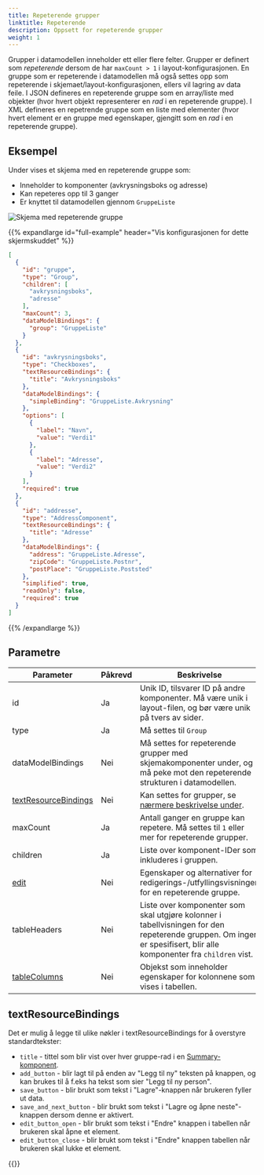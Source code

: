 ```yaml
---
title: Repeterende grupper
linktitle: Repeterende
description: Oppsett for repeterende grupper
weight: 1
---
```


Grupper i datamodellen inneholder ett eller flere felter. Grupper er definert som _repeterende_ dersom de har
`maxCount > 1` i layout-konfigurasjonen. En gruppe som er repeterende i datamodellen må også settes opp som repeterende
i skjemaet/layout-konfigurasjonen, ellers vil lagring av data feile. I JSON defineres en repeterende gruppe som en
array/liste med objekter (hvor hvert objekt representerer en _rad_ i en repeterende gruppe). I XML defineres en
repetrende gruppe som en liste med elementer (hvor hvert element er en gruppe med egenskaper, gjengitt som en _rad_ i
en repeterende gruppe).

## Eksempel

Under vises et skjema med en repeterende gruppe som:

- Inneholder to komponenter (avkrysningsboks og adresse)
- Kan repeteres opp til 3 ganger
- Er knyttet til datamodellen gjennom `GruppeListe`

![Skjema med repeterende gruppe](repeating-groups-demo.gif "Skjema med repeterende gruppe")

{{% expandlarge id="full-example" header="Vis konfigurasjonen for dette skjermskuddet" %}}
```json {linenos=inline}
[
  {
    "id": "gruppe",
    "type": "Group",
    "children": [
      "avkrysningsboks",
      "adresse"
    ],
    "maxCount": 3,
    "dataModelBindings": {
      "group": "GruppeListe"
    }
  },
  {
    "id": "avkrysningsboks",
    "type": "Checkboxes",
    "textResourceBindings": {
      "title": "Avkrysningsboks"
    },
    "dataModelBindings": {
      "simpleBinding": "GruppeListe.Avkrysning"
    },
    "options": [
      {
        "label": "Navn",
        "value": "Verdi1"
      },
      {
        "label": "Adresse",
        "value": "Verdi2"
      }
    ],
    "required": true
  },
  {
    "id": "addresse",
    "type": "AddressComponent",
    "textResourceBindings": {
      "title": "Adresse"
    },
    "dataModelBindings": {
      "address": "GruppeListe.Adresse",
      "zipCode": "GruppeListe.Postnr",
      "postPlace": "GruppeListe.Poststed"
    },
    "simplified": true,
    "readOnly": false,
    "required": true
  }
]

```
{{% /expandlarge %}}

## Parametre

| Parameter                                                                       | Påkrevd | Beskrivelse                                                                                                                                                         |
|---------------------------------------------------------------------------------|---------|---------------------------------------------------------------------------------------------------------------------------------------------------------------------|
| id                                                                              | Ja      | Unik ID, tilsvarer ID på andre komponenter. Må være unik i layout-filen, og bør være unik på tvers av sider.                                                        |
| type                                                                            | Ja      | Må settes til `Group`                                                                                                                                               |
| dataModelBindings                                                               | Nei     | Må settes for repeterende grupper med skjemakomponenter under, og må peke mot den repeterende strukturen i datamodellen.                                            |
| [textResourceBindings](#textresourcebindings)                                   | Nei     | Kan settes for grupper, se [nærmere beskrivelse under](#textresourcebindings).                                                                                      |
| maxCount                                                                        | Ja      | Antall ganger en gruppe kan repetere. Må settes til `1` eller mer for repeterende grupper.                                                                          |
| children                                                                        | Ja      | Liste over komponent-IDer som inkluderes i gruppen.                                                                                                                 |
| [edit](edit)                                                                    | Nei     | Egenskaper og alternativer for redigerings-/utfyllingsvisningen for en repeterende gruppe.                                                                          |
| tableHeaders                                                                    | Nei     | Liste over komponenter som skal utgjøre kolonner i tabellvisningen for den repeterende gruppen. Om ingen er spesifisert, blir alle komponenter fra `children` vist. |
| [tableColumns](table/#bredder-tekst-plassering-og-skjuling-av-overflødig-tekst) | Nei     | Objekst som inneholder egenskaper for kolonnene som vises i tabellen.                                                                                               |

## textResourceBindings

Det er mulig å legge til ulike nøkler i textResourceBindings for å overstyre standardtekster:

- `title` - tittel som blir vist over hver gruppe-rad i en [Summary-komponent](../../../pages/summary).
- `add_button` - blir lagt til på enden av "Legg til ny" teksten på knappen, og kan brukes til å f.eks ha tekst som sier "Legg til ny person".
- `save_button` - blir brukt som tekst i "Lagre"-knappen når brukeren fyller ut data.
- `save_and_next_button` - blir brukt som tekst i "Lagre og åpne neste"-knappen dersom denne er aktivert.
- `edit_button_open` - blir brukt som tekst i "Endre" knappen i tabellen når brukeren skal åpne et element.
- `edit_button_close` - blir brukt som tekst i "Endre" knappen tabellen når brukeren skal lukke et element.

{{<children />}}

